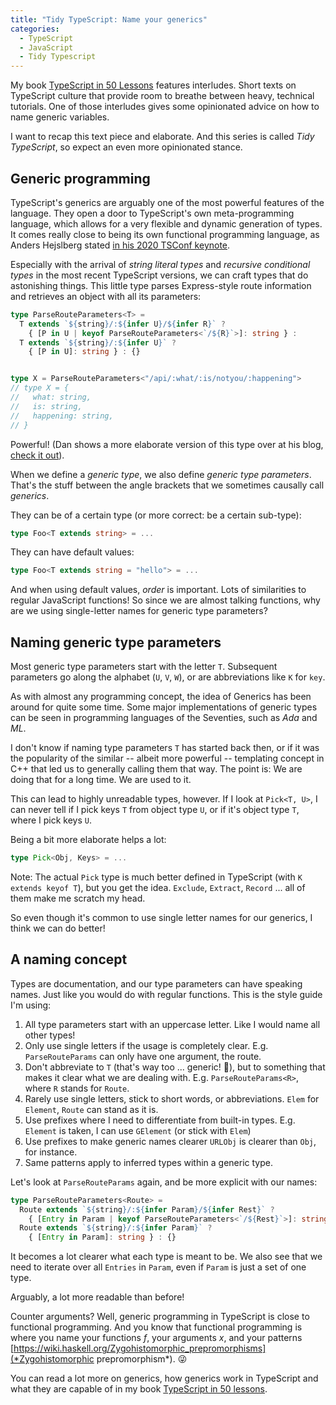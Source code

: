 ```yaml
---
title: "Tidy TypeScript: Name your generics"
categories:
  - TypeScript
  - JavaScript
  - Tidy Typescript
---
```


My book [TypeScript in 50 Lessons](https://typescript-book.com) features interludes. Short texts on TypeScript culture that provide room to breathe between heavy, technical tutorials. One of those interludes gives some opinionated advice on how to name generic variables.

I want to recap this text piece and elaborate. And this series is called *Tidy TypeScript*, so expect an even more opinionated stance.

## Generic programming

TypeScript's generics are arguably one of the most powerful features of the language. They open a door to TypeScript's own meta-programming language, which allows for a very flexible and dynamic generation of types. It comes really close to being its own functional programming language, as Anders Hejslberg stated [in his 2020 TSConf keynote](https://www.youtube.com/watch?v=IGw2MRI0YV8).

Especially with the arrival of *string literal types* and *recursive conditional types* in the most recent TypeScript versions, we can craft types that do astonishing things. This little type parses Express-style route information and retrieves an object with all its parameters:

```typescript
type ParseRouteParameters<T> = 
  T extends `${string}/:${infer U}/${infer R}` ? 
    { [P in U | keyof ParseRouteParameters<`/${R}`>]: string } : 
  T extends `${string}/:${infer U}` ?
    { [P in U]: string } : {}


type X = ParseRouteParameters<"/api/:what/:is/notyou/:happening">
// type X = {
//   what: string,
//   is: string,
//   happening: string, 
// }
```

Powerful! (Dan shows a more elaborate version of this type over at his blog, [check it out](https://effectivetypescript.com/2020/11/05/template-literal-types/)).

When we define a *generic type*, we also define *generic type parameters*. That's the stuff between the angle brackets that we sometimes causally call *generics*.

They can be of a certain type (or more correct: be a certain sub-type):

```typescript
type Foo<T extends string> = ...
```

They can have default values:

```typescript
type Foo<T extends string = "hello"> = ...
```

And when using default values, *order* is important. Lots of similarities to regular JavaScript functions! So since we are almost talking functions, why are we using single-letter names for generic type parameters?


## Naming generic type parameters

Most generic type parameters start with the letter `T`. Subsequent parameters go along the alphabet (`U`, `V`, `W`), or are abbreviations like `K` for `key`.

As with almost any programming concept, the idea of Generics has been around for quite some time. Some major implementations of generic types can be seen in programming languages of the Seventies, such as *Ada* and *ML*.

I don't know if naming type parameters `T` has started back then, or if it was the popularity of the similar -- albeit more powerful -- templating concept in C++ that led us to generally calling them that way. The point is: We are doing that for a long time. We are used to it.

This can lead to highly unreadable types, however. If I look at `Pick<T, U>`, I can never tell if I pick keys `T` from object type `U`, or if it's object type `T`, where I pick keys `U`. 

Being a bit more elaborate helps a lot:

```typescript
type Pick<Obj, Keys> = ...
```

Note: The actual `Pick` type is much better defined in TypeScript (with `K extends keyof T`), but you get the idea. `Exclude`, `Extract`, `Record` ... all of them make me scratch my head.

So even though it's common to use single letter names for our generics, I think we can do better!

## A naming concept

Types are documentation, and our type parameters can have speaking names. Just like you would do with regular functions. This is the style guide I'm using:

1. All type parameters start with an uppercase letter. Like I would name all other types!
2. Only use single letters if the usage is completely clear. E.g. `ParseRouteParams` can only have one argument, the route.
3. Don't abbreviate to `T` (that's way too ... generic! 🤨), but to something that makes it clear what we are dealing with. E.g. `ParseRouteParams<R>`, where `R` stands for `Route`.
4. Rarely use single letters, stick to short words, or abbreviations. `Elem` for `Element`, `Route` can stand as it is.
5. Use prefixes where I need to differentiate from built-in types. E.g. `Element` is taken, I can use `GElement` (or stick with `Elem`)
6. Use prefixes to make generic names clearer `URLObj` is clearer than `Obj`, for instance.
7. Same patterns apply to inferred types within a generic type.

Let's look at `ParseRouteParams` again, and be more explicit with our names:

```typescript
type ParseRouteParameters<Route> = 
  Route extends `${string}/:${infer Param}/${infer Rest}` ? 
    { [Entry in Param | keyof ParseRouteParameters<`/${Rest}`>]: string } : 
  Route extends `${string}/:${infer Param}` ?
    { [Entry in Param]: string } : {}
```

It becomes a lot clearer what each type is meant to be. We also see that we need to iterate over all `Entries` in `Param`, even if `Param` is just a set of one type. 

Arguably, a lot more readable than before!

Counter arguments? Well, generic programming in TypeScript is close to functional programming. And you know that functional programming is where you name your functions *f*, your arguments *x*, and your patterns [https://wiki.haskell.org/Zygohistomorphic_prepromorphisms](*Zygohistomorphic prepromorphism*). 😜

You can read a lot more on generics, how generics work in TypeScript and what they are capable of in my book [TypeScript in 50 lessons](https://typescript-book.com).
